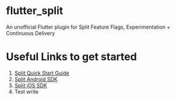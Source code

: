 # flutter_split
An unofficial Flutter plugin for Split Feature Flags, Experimentation + Continuous Delivery

# Useful Links to get started
1. [Split Quick Start Guide](https://help.split.io/hc/en-us/categories/360001538132-Getting-Started)
2. [Split Android SDK](https://help.split.io/hc/en-us/articles/360020343291-Android-SDK)
3. [Split iOS SDK](https://help.split.io/hc/en-us/articles/360020401491-iOS-SDK)
4. Test write
